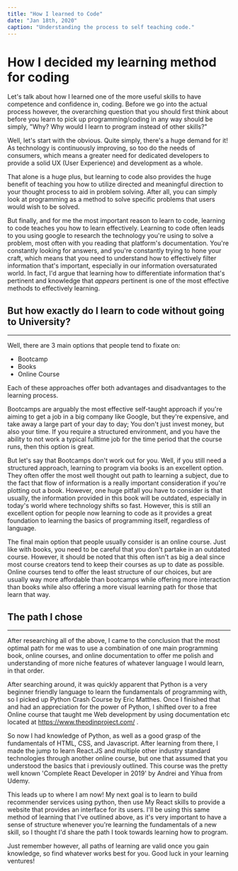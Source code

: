```yaml
---
title: "How I learned to Code"
date: "Jan 18th, 2020"
caption: "Understanding the process to self teaching code."
---
```


# How I decided my learning method for coding

Let's talk about how I learned one of the more useful skills to have competence and confidence in, coding. Before we go into the actual process however, the overarching question that you should first think about before you learn to pick up programming/coding in any way should be simply, "Why? Why would I learn to program instead of other skills?"

Well, let's start with the obvious. Quite simply, there's a huge demand for it! As technology is continuously improving, so too do the needs of consumers, which means a greater need for dedicated developers to provide a solid UX (User Experience) and development as a whole.

That alone is a huge plus, but learning to code also provides the huge benefit of teaching you how to utilize directed and meaningful direction to your thought process to aid in problem solving. After all, you can simply look at programming as a method to solve specific problems that users would wish to be solved.

But finally, and for me the most important reason to learn to code, learning to code teaches you how to learn effectively. Learning to code often leads to you using google to research the technology you're using to solve a problem, most often with you reading that platform's documentation. You're constantly looking for answers, and you're constantly trying to hone your craft, which means that you need to understand how to effectively filter information that's important, especially in our information oversaturated world. In fact, I'd argue that learning how to differentiate information that's pertinent and knowledge that _appears_ pertinent is one of the most effective methods to effectively learning.

## But how exactly do I learn to code without going to University?

---

Well, there are 3 main options that people tend to fixate on:

- Bootcamp
- Books
- Online Course

Each of these approaches offer both advantages and disadvantages to the learning process.

Bootcamps are arguably the most effective self-taught approach if you're aiming to get a job in a big company like Google, but they're expensive, and take away a large part of your day to day; You don't just invest money, but also your time. If you require a structured environment, and you have the ability to not work a typical fulltime job for the time period that the course runs, then this option is great.

But let's say that Bootcamps don't work out for you. Well, if you still need a structured approach, learning to program via books is an excellent option. They often offer the most well thought out path to learning a subject, due to the fact that flow of information is a really important consideration if you're plotting out a book. However, one huge pitfall you have to consider is that usually, the information provided in this book will be outdated, especially in today's world where technology shifts so fast. However, this is still an excellent option for people now learning to code as it provides a great foundation to learning the basics of programming itself, regardless of language.

The final main option that people usually consider is an online course. Just like with books, you need to be careful that you don't partake in an outdated course. However, it should be noted that this often isn't as big a deal since most course creators tend to keep their courses as up to date as possible. Online courses tend to offer the least structure of our choices, but are usually way more affordable than bootcamps while offering more interaction than books while also offering a more visual learning path for those that learn that way.

## The path I chose

---

After researching all of the above, I came to the conclusion that the most optimal path for me was to use a combination of one main programming book, online courses, and online documentation to offer me polish and understanding of more niche features of whatever language I would learn, in that order.

After searching around, it was quickly apparent that Python is a very beginner friendly language to learn the fundamentals of programming with, so I picked up Python Crash Course by Eric Matthes. Once I finished that and had an appreciation for the power of Python, I shifted over to a free Online course that taught me Web development by using documentation etc located at https://www.theodinproject.com/ .

So now I had knowledge of Python, as well as a good grasp of the fundamentals of HTML, CSS, and Javascript. After learning from there, I made the jump to learn React.JS and multiple other industry standard technologies through another online course, but one that assumed that you understood the basics that i previously outlined. This course was the pretty well known 'Complete React Developer in 2019' by Andrei and Yihua from Udemy.

This leads up to where I am now! My next goal is to learn to build recommender services using python, then use My React skills to provide a website that provides an interface for its users. I'll be using this same method of learning that I've outlined above, as it's very important to have a sense of structure whenever you're learning the fundamentals of a new skill, so I thought I'd share the path I took towards learning how to program.

Just remember however, all paths of learning are valid once you gain knowledge, so find whatever works best for you. Good luck in your learning ventures!
